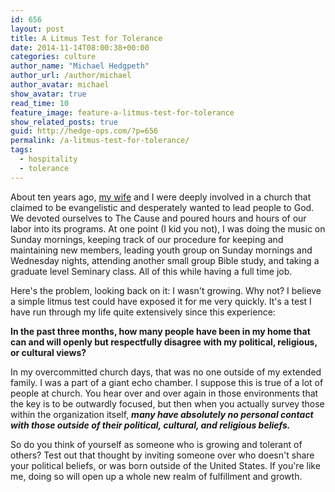```yaml
---
id: 656
layout: post
title: A Litmus Test for Tolerance
date: 2014-11-14T08:00:38+00:00
categories: culture
author_name: "Michael Hedgpeth"
author_url: /author/michael
author_avatar: michael
show_avatar: true
read_time: 10
feature_image: feature-a-litmus-test-for-tolerance
show_related_posts: true 
guid: http://hedge-ops.com/?p=656
permalink: /a-litmus-test-for-tolerance/
tags:
  - hospitality
  - tolerance
---
```

About ten years ago, [my wife](http://www.anniehedgie.com) and I were deeply involved in a church that claimed to be evangelistic and desperately wanted to lead people to God. We devoted ourselves to The Cause and poured hours and hours of our labor into its programs. At one point (I kid you not), I was doing the music on Sunday mornings, keeping track of our procedure for keeping and maintaining new members, leading youth group on Sunday mornings and Wednesday nights, attending another small group Bible study, and taking a graduate level Seminary class. All of this while having a full time job.

Here's the problem, looking back on it: I wasn't growing. Why not?<!--more--> I believe a simple litmus test could have exposed it for me very quickly. It's a test I have run through my life quite extensively since this experience:

**In the past three months, how many people have been in my home that can and will openly but respectfully disagree with my political, religious, or cultural views?**

In my overcommitted church days, that was no one outside of my extended family. I was a part of a giant echo chamber. I suppose this is true of a lot of people at church. You hear over and over again in those environments that the key is to be outwardly focused, but then when you actually survey those within the organization itself, **_many have absolutely no personal contact with those outside of their political, cultural, and religious beliefs._**

So do you think of yourself as someone who is growing and tolerant of others? Test out that thought by inviting someone over who doesn't share your political beliefs, or was born outside of the United States. If you're like me, doing so will open up a whole new realm of fulfillment and growth.